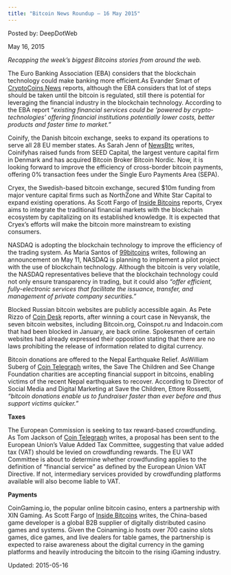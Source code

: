 ```yaml
---
title: "Bitcoin News Roundup – 16 May 2015"
---
```


Posted by: DeepDotWeb 

<span>May 16, 2015</span>



<p><em>Recapping the week&#8217;s biggest Bitcoins stories from around the web. </em></p>
<p>The Euro Banking Association (EBA) considers that the blockchain technology could make banking more efficient.As Evander Smart of <a href="https://www.cryptocoinsnews.com/euro-banking-association-eba-reports-bitcoin-benefits/">CryptoCoins News</a> reports, although the EBA considers that lot of steps should be taken until the bitcoin is regulated, still there is potential for leveraging the financial industry in the blockchain technology. According to the EBA report “<em>existing financial services could be ‘powered by crypto-technologies’ offering financial institutions potentially lower costs, better products and faster time to market.”</em></p>
<p>Coinify, the Danish bitcoin exchange, seeks to expand its operations to serve all 28 EU member states. As Sarah Jenn of <a href="http://www.newsbtc.com/2015/05/15/coinify-a-bitcoin-exchange-for-all-eu-member-states/">NewsBtc</a> writes, Coinifyhas raised funds from SEED Capital, the largest venture capital firm in Denmark and has acquired Bitcoin Broker Bitcoin Nordic. Now, it is looking forward to improve the efficiency of cross-border bitcoin payments, offering 0% transaction fees under the Single Euro Payments Area (SEPA).</p>
<p>Cryex, the Swedish-based bitcoin exchange, secured $10m funding from major venture capital firms such as NorthZone and White Star Capital to expand existing operations. As Scott Fargo of <a href="http://insidebitcoins.com/news/swedish-bitcoin-exchange-cryex-secures-10m-in-funding-to-expand-platform/32451">Inside Bitcoins</a> reports, Cryex aims to integrate the traditional financial markets with the blockchain ecosystem by capitalizing on its established knowledge. It is expected that Cryex’s efforts will make the bitcoin more mainstream to existing consumers.</p>
<p>NASDAQ is adopting the blockchain technology to improve the efficiency of the trading system. As Maria Santos of <a href="http://99bitcoins.com/nasdaq-adopts-bitcoin-blockchain-technology-improve-stock-trading/">99bitcoins</a> writes, following an announcement on May 11, NASDAQ is planning to implement a pilot project with the use of blockchain technology. Although the bitcoin is very volatile, the NASDAQ representatives believe that the blockchain technology could not only ensure transparency in trading, but it could also <em>“</em><em>offer efficient, fully-electronic services that facilitate the issuance, transfer, and management of private company securities.”</em></p>
<p>Blocked Russian bitcoin websites are publicly accessible again. As Pete Rizzo of <a href="http://www.coindesk.com/blocked-bitcoin-websites-back-online-after-court-case-win/">Coin Desk</a> reports, after winning a court case in Nevyansk, the seven bitcoin websites, including Bitcoin.org, Coinspot.ru and Indacoin.com that had been blocked in January, are back online. Spokesmen of certain websites had already expressed their opposition stating that there are no laws prohibiting the release of information related to digital currency.</p>
<p>Bitcoin donations are offered to the Nepal Earthquake Relief. AsWilliam Suberg of <a href="http://cointelegraph.com/news/114249/how-bitcoin-is-helping-nepals-earthquake-recovery">Coin Telegraph</a> writes, the Save The Children and See Change Foundation charities are accepting financial support in bitcoins, enabling victims of the recent Nepal earthquakes to recover. According to Director of Social Media and Digital Marketing at Save the Children, Ettore Rossetti, <em>“bitcoin donations enable us to fundraiser faster than ever before and thus support victims quicker.”</em></p>
<p><strong>Taxes</strong></p>
<p>The European Commission is seeking to tax reward-based crowdfunding. As Tom Jackson of <a href="http://cointelegraph.com/news/114244/eu-commission-considers-imposing-vat-on-crowdfunding-rewards">Coin Telegraph</a> writes, a proposal has been sent to the European Union’s Value Added Tax Committee, suggesting that value added tax (VAT) should be levied on crowdfunding rewards. The EU VAT Committee is about to determine whether crowdfunding applies to the definition of “financial service” as defined by the European Union VAT Directive. If not, intermediary services provided by crowdfunding platforms available will also become liable to VAT.</p>
<p><strong>Payments</strong></p>
<p>CoinGaming.io, the popular online bitcoin casino, enters a partnership with XIN Gaming. As Scott Fargo of <a href="http://insidebitcoins.com/news/coingaming-io-expands-its-bitcoin-gambling-platform-through-xin-gaming-partnership/32524">Inside Bitcoins</a> writes, the China-based game developer is a global B2B supplier of digitally distributed casino games and systems. Given the Coinaming.io hosts over 700 casino slots games, dice games, and live dealers for table games, the partnership is expected to raise awareness about the digital currency in the gaming platforms and heavily introducing the bitcoin to the rising iGaming industry.</p>

Updated: 2015-05-16


